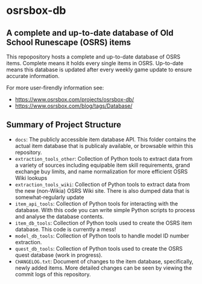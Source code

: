 # osrsbox-db

## A complete and up-to-date database of Old School Runescape (OSRS) items

This repopository hosts a complete and up-to-date database of OSRS items. Complete means it holds every single items in OSRS. Up-to-date means this database is updated after every weekly game update to ensure accurate information. 

For more user-firendly information see: 

- https://www.osrsbox.com/projects/osrsbox-db/
- https://www.osrsbox.com/blog/tags/Database/

## Summary of Project Structure

- `docs`: The publicly accessible item database API. This folder contains the actual item database that is publicaly available, or browsable within this repository.
- `extraction_tools_other`: Collection of Python tools to extract data from a variety of sources including equipable item skill requirements, grand exchange buy limits, and name normalization for more efficient OSRS Wiki lookups
- `extraction_tools_wiki`: Collection of Python tools to extract data from the new (non-Wikia) OSRS Wiki site. There is also dumped data that is somewhat-regularly update
- `item_api_tools`: Collection of Python tools for interacting with the database. With this code you can write simple Python scripts to process and analyse the database contents.
- `item_db_tools`: Collection of Python tools used to create the OSRS item database. This code is currently a mess!
- `model_db_tools`: Collection of Python tools to handle model ID number extraction.
- `quest_db_tools`: Collection of Python tools used to create the OSRS quest database (work in progress).
- `CHANGELOG.txt`: Document of changes to the item database, specifically, newly added items. More detailed changes can be seen by viewing the commit logs of this repository.
